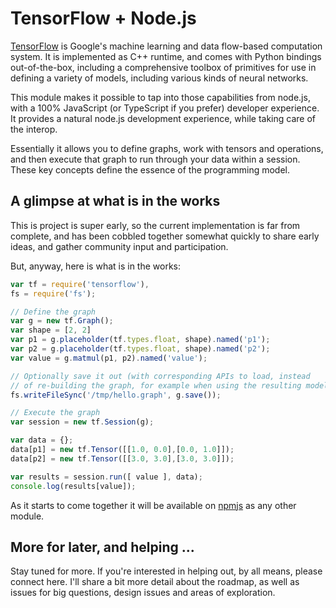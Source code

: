 # TensorFlow + Node.js

[TensorFlow](https://tensorflow.org) is Google's machine learning and
data flow-based computation system. It is implemented as C++ runtime, and comes with Python bindings out-of-the-box, including a comprehensive toolbox of
primitives for use in defining a variety of models, including various kinds of
neural networks.

This module makes it possible to tap into those capabilities from node.js, with
a 100% JavaScript (or TypeScript if you prefer) developer experience. It
provides a natural node.js development experience, while taking care of the
interop.

Essentially it allows you to define graphs, work with tensors and operations,
and then execute that graph to run through your data within a session. These
key concepts define the essence of the programming model.

## A glimpse at what is in the works

This is project is super early, so the current implementation is far from
complete, and has been cobbled together somewhat quickly to share early ideas,
and gather community input and participation.

But, anyway, here is what is in the works:

```javascript
var tf = require('tensorflow'),
fs = require('fs');

// Define the graph
var g = new tf.Graph();
var shape = [2, 2]
var p1 = g.placeholder(tf.types.float, shape).named('p1');
var p2 = g.placeholder(tf.types.float, shape).named('p2');
var value = g.matmul(p1, p2).named('value');

// Optionally save it out (with corresponding APIs to load, instead
// of re-building the graph, for example when using the resulting model).
fs.writeFileSync('/tmp/hello.graph', g.save());

// Execute the graph
var session = new tf.Session(g);

var data = {};
data[p1] = new tf.Tensor([[1.0, 0.0],[0.0, 1.0]]);
data[p2] = new tf.Tensor([[3.0, 3.0],[3.0, 3.0]]);

var results = session.run([ value ], data);
console.log(results[value]);
```

As it starts to come together it will be available on
[npmjs](https://www.npmjs.org/package/tensorflow) as any other module.

## More for later, and helping ...

Stay tuned for more. If you're interested in helping out, by all means, 
please connect here. I'll share a bit more detail about the roadmap, as well
as issues for big questions, design issues and areas of exploration.

